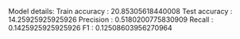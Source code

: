 Model details:
Train accuracy : 20.85305618440008
Test accuracy : 14.25925925925926
Precision : 0.5180200775830909
Recall : 0.1425925925925926
F1 : 0.12508603956270964
